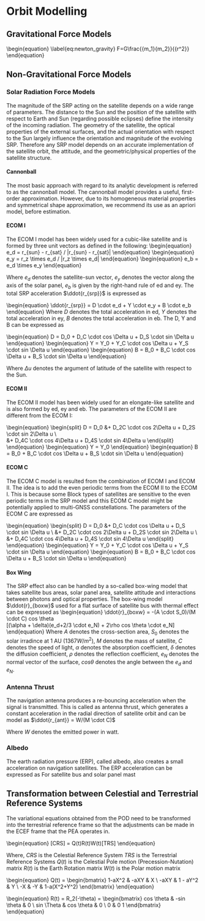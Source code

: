 

# Orbit Modelling

## Gravitational Force Models

\begin{equation}
\label{eq:newton_gravity}
F=G\frac{{m_1}{m_2}}{{r^2}}
\end{equation}

## Non-Gravitational Force Models

### Solar Radiation Force Models
The magnitude of the SRP acting on the satellite depends on a wide range of parameters. 
The distance to the Sun and the position of the satellite with respect to Earth and Sun (regarding possible eclipses) define the intensity of the incoming radiation.
The geometry of the satellite, the optical properties of the external surfaces, and the actual orientation with respect to the Sun largely influence the orientation and magnitude of the evolving SRP. Therefore any SRP model depends on an accurate implementation of the satellite orbit, the attitude, and the geometric/physical properties of the satellite structure.
 
#### Cannonball

The most basic approach with regard to its analytic development is referred to as the cannonball model. The cannonball model provides a useful, first-order approximation. However, due to its homogeneous material properties and symmetrical shape approximation, we recommend its use as an apriori model, before estimation.

#### ECOM I
The ECOM I model has been widely used for a cubic-like satellite and is formed by three unit vectors as defined in the following: 
\begin{equation}
e_d = r_{sun} - r_{sat} / |r_{sun} - r_{sat}|
\end{equation}
\begin{equation}
e_y = r_z \times e_d / |r_z \times e_d|
\end{equation}
\begin{equation}
e_b = e_d \times e_y 
\end{equation}

Where 
$e_d$ denotes the satellite-sun vector,
$e_y$ denotes the vector along the axis of the solar panel, 
$e_b$ is given by the right-hand rule of ed and ey.
The total SRP acceleration $\ddot{r_{srp}}$ is expressed as 

\begin{equation}
\ddot{r_{srp}} = D \cdot e_d + Y \cdot e_y + B \cdot e_b
\end{equation}
Where 
$D$ denotes the total acceleration in ed,
$Y$ denotes the total acceleration in ey, 
$B$ denotes the total acceleration in eb.
The D, Y and B can be expressed as 

\begin{equation}
D = D_0 + D_C \cdot cos \Delta u + D_S \cdot sin \Delta u
\end{equation}
\begin{equation}
Y = Y_0 + Y_C \cdot cos \Delta u + Y_S \cdot sin \Delta u
\end{equation}
\begin{equation}
B = B_0 + B_C \cdot cos \Delta u + B_S \cdot sin \Delta u
\end{equation}

Where
$\Delta u$ denotes the argument of latitude of the satellite with respect to the Sun. 

#### ECOM II
The ECOM II model has been widely used for an elongate-like satellite and is also formed by ed, ey and eb. The parameters of the ECOM II are different from the ECOM I:  

\begin{equation}
\begin{split}
D = D_0 &+ D_2C \cdot cos 2\Delta u + D_2S \cdot sin 2\Delta u \\  
        &+ D_4C \cdot cos 4\Delta u + D_4S \cdot sin 4\Delta u
\end{split}
\end{equation}
\begin{equation}
Y = Y_0 
\end{equation}
\begin{equation}
B = B_0 + B_C \cdot cos \Delta u + B_S \cdot sin \Delta u
\end{equation}

#### ECOM C
The ECOM C model is resulted from the combination of ECOM I and ECOM II. The idea is to add the even periodic terms from the ECOM II to the ECOM I. This is because some Block types of satellites are sensitive to the even periodic terms in the SRP model and this ECOM C model might be potentially applied to multi-GNSS constellations. The parameters of the ECOM C are expressed as   

\begin{equation}
\begin{split}
D = D_0 &+ D_C  \cdot cos  \Delta u + D_S  \cdot sin  \Delta u \\
        &+ D_2C \cdot cos 2\Delta u + D_2S \cdot sin 2\Delta u \\
        &+ D_4C \cdot cos 4\Delta u + D_4S \cdot sin 4\Delta u 
\end{split}
\end{equation}
\begin{equation}
Y = Y_0 + Y_C \cdot cos \Delta u + Y_S \cdot sin \Delta u
\end{equation}
\begin{equation}
B = B_0 + B_C \cdot cos \Delta u + B_S \cdot sin \Delta u
\end{equation}

#### Box Wing
The SRP effect also can be handled by a so-called box-wing model that takes satellite bus areas, solar panel area, satellite attitude and interactions between photons and optical properties. The box-wing model $\ddot{r}_{boxw}$ used for a flat surface of satellite bus with thermal effect can be expressed as
\begin{equation}
\ddot{r}_{boxw} = -(A \cdot S_0)/(M \cdot C) cos \theta  
                   [(\alpha + \delta)(e_d+2/3 \cdot e_N) + 2\rho cos \theta \cdot e_N]  
\end{equation}
Where 
$A$ denotes the cross-section area,
$S_{0}$ denotes the solar irradince at 1 AU $(1367W/m^2)$, 
$M$ denotes the mass of satellite,
$C$ denotes the speed of light,
$\alpha$ denotes the absorption coefficient,
$\delta$ denotes the diffusion coefficient,
$\rho$ denotes the reflection coefficient,
$e_N$ denotes the normal vector of the surface,
$cos \theta$ denotes the angle between the $e_d$ and $e_N$. 

### Antenna Thrust
The navigation antenna produces a re-bouncing acceleration when the signal is transmitted. This is called as antenna thrust, which generates a constant acceleration in the radial direction of satellite orbit and can be model as 
$\ddot{r_{ant}} = W/(M \cdot C)$

Where $W$ denotes the emitted power in watt.

### Albedo
The earth radiation pressure (ERP), called albedo, also creates a small acceleration on navigation satellites. The ERP acceleration can be expressed as
For satellite bus and solar panel mast

## Transformation between Celestial and Terrestrial Reference Systems

The variational equations obtained from the POD need to be transformed into the terrestrial reference frame so that the adjustments can be made in the ECEF frame that the PEA operates in.

\begin{equation}
    [CRS] = Q(t)R(t)W(t)[TRS]
\end{equation}

Where,
$CRS$ is the Celestial Reference System
$TRS$ is the Terrestrial Reference Systems
$Q(t)$ is the Celestial Pole motion (Precession-Nutation) matrix
$R(t)$ is the Earth Rotation matrix
$W(t)$ is the Polar motion matrix

\begin{equation}
Q(t) = 
\begin{bmatrix} 
1-aX^2  & -aXY     & X \\
 -aXY   & 1 - aY^2 & Y \\
 -X     & -Y       & 1-a(X^2+Y^2) 
\end{bmatrix}
\end{equation}

\begin{equation}
R(t) = R_2(-\theta) = 
\begin{bmatrix}
cos \theta & -sin \theta & 0 \\ 
sin \Theta & cos \theta  & 0 \\
0 & 0 1
\end{bmatrix}
\end{equation}

